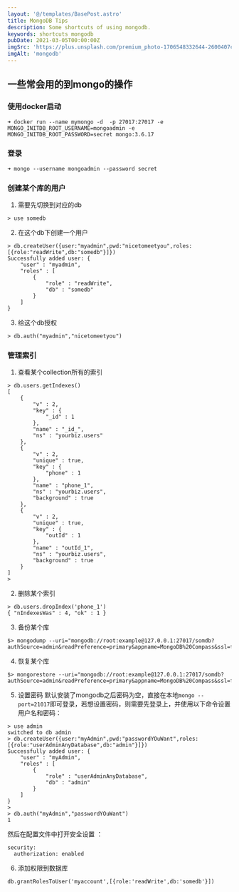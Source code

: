 ```yaml
---
layout: '@/templates/BasePost.astro'
title: MongoDB Tips
description: Some shortcuts of using mongodb.
keywords: shortcuts mongodb
pubDate: 2021-03-05T00:00:00Z
imgSrc: 'https://plus.unsplash.com/premium_photo-1706548332644-2600407c133d?w=800&auto=format&fit=crop&q=60&ixlib=rb-4.0.3&ixid=M3wxMjA3fDB8MHxzZWFyY2h8MXx8c2NyZWVufGVufDB8fDB8fHww'
imgAlt: 'mongodb'
---
```




## 一些常会用的到mongo的操作

### 使用docker启动
```
➜ docker run --name mymongo -d  -p 27017:27017 -e MONGO_INITDB_ROOT_USERNAME=mongoadmin -e MONGO_INITDB_ROOT_PASSWORD=secret mongo:3.6.17
```

### 登录
```
➜ mongo --username mongoadmin --password secret
```

### 创建某个库的用户
1. 需要先切换到对应的db
```
> use somedb
```
2. 在这个db下创建一个用户
```
> db.createUser({user:"myadmin",pwd:"nicetomeetyou",roles:[{role:"readWrite",db:"somedb"}]})
Successfully added user: {
	"user" : "myadmin",
	"roles" : [
		{
			"role" : "readWrite",
			"db" : "somedb"
		}
	]
}
```
3. 给这个db授权
```
> db.auth("myadmin","nicetomeetyou")
```


### 管理索引
1. 查看某个collection所有的索引
```
> db.users.getIndexes()
[
	{
		"v" : 2,
		"key" : {
			"_id" : 1
		},
		"name" : "_id_",
		"ns" : "yourbiz.users"
	},
	{
		"v" : 2,
		"unique" : true,
		"key" : {
			"phone" : 1
		},
		"name" : "phone_1",
		"ns" : "yourbiz.users",
		"background" : true
	},
	{
		"v" : 2,
		"unique" : true,
		"key" : {
			"outId" : 1
		},
		"name" : "outId_1",
		"ns" : "yourbiz.users",
		"background" : true
	}
]
>
```
2. 删除某个索引
```
> db.users.dropIndex('phone_1')
{ "nIndexesWas" : 4, "ok" : 1 }
```

3. 备份某个库
```
$> mongodump --uri="mongodb://root:example@127.0.0.1:27017/somdb?authSource=admin&readPreference=primary&appname=MongoDB%20Compass&ssl=false"
```

4. 恢复某个库
```
$> mongorestore --uri="mongodb://root:example@127.0.0.1:27017/somdb?authSource=admin&readPreference=primary&appname=MongoDB%20Compass&ssl=false"
```

5. 设置密码
默认安装了mongodb之后密码为空，直接在本地`mongo --port=21017`即可登录，若想设置密码，则需要先登录上，并使用以下命令设置用户名和密码：
```
> use admin
switched to db admin
> db.createUser({user:"myAdmin",pwd:"passwordYOuWant",roles:[{role:"userAdminAnyDatabase",db:"admin"}]})
Successfully added user: {
	"user" : "myAdmin",
	"roles" : [
		{
			"role" : "userAdminAnyDatabase",
			"db" : "admin"
		}
	]
}
>
> db.auth("myAdmin","passwordYOuWant")
1
```
然后在配置文件中打开安全设置 ：
```
security:
  authorization: enabled
```

6. 添加权限到数据库

```
db.grantRolesToUser('myaccount',[{role:'readWrite',db:'somedb'}])
```